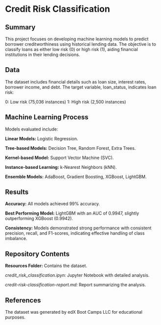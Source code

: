 # Credit Risk Classification

## Summary
This project focuses on developing machine learning models to predict borrower creditworthiness using historical lending data. The objective is to classify loans as either low risk (0) or high risk (1), aiding financial institutions in their lending decisions.

## Data
The dataset includes financial details such as loan size, interest rates, borrower income, and debt. The target variable, loan_status, indicates loan risk:

0: Low risk (75,036 instances)
1: High risk (2,500 instances)

## Machine Learning Process
Models evaluated include:

  **Linear Models:** Logistic Regression.

  **Tree-based Models:** Decision Tree, Random Forest, Extra Trees.

  **Kernel-based Model:** Support Vector Machine (SVC).

  **Instance-based Learning:** k-Nearest Neighbors (kNN).

  **Ensemble Models:** AdaBoost, Gradient Boosting, XGBoost, LightGBM.

## Results
  **Accuracy:** All models achieved 99% accuracy.

  **Best Performing Model:** LightGBM with an AUC of 0.9947, slightly outperforming XGBoost (0.9942).

  **Consistency:** Models demonstrated strong performance with consistent precision, recall, and F1-scores, indicating effective handling of class imbalance.

## Repository Contents
 **Resources Folder:** Contains the dataset.

 *credit_risk_classification.ipyn:* Jupyter Notebook with detailed analysis.

 *credit-risk-classification-report.md:* Report summarizing the analysis.

## References
The dataset was generated by edX Boot Camps LLC for educational purposes.
